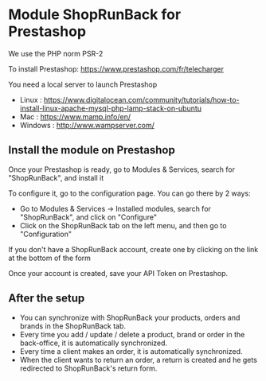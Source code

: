 # Module ShopRunBack for Prestashop

We use the PHP norm PSR-2

To install Prestashop:
https://www.prestashop.com/fr/telecharger

You need a local server to launch Prestashop
- Linux : https://www.digitalocean.com/community/tutorials/how-to-install-linux-apache-mysql-php-lamp-stack-on-ubuntu
- Mac : https://www.mamp.info/en/
- Windows : http://www.wampserver.com/


## Install the module on Prestashop

Once your Prestashop is ready, go to Modules & Services, search for "ShopRunBack", and install it

To configure it, go to the configuration page. You can go there by 2 ways:
- Go to Modules & Services -> Installed modules, search for "ShopRunBack", and click on "Configure"
- Click on the ShopRunBack tab on the left menu, and then go to "Configuration"


If you don't have a ShopRunBack account, create one by clicking on the link at the bottom of the form

Once your account is created, save your API Token on Prestashop.


## After the setup

- You can synchronize with ShopRunBack your products, orders and brands in the ShopRunBack tab.
- Every time you add / update / delete a product, brand or order in the back-office, it is automatically synchronized.
- Every time a client makes an order, it is automatically synchronized.
- When the client wants to return an order, a return is created and he gets redirected to ShopRunBack's return form.
